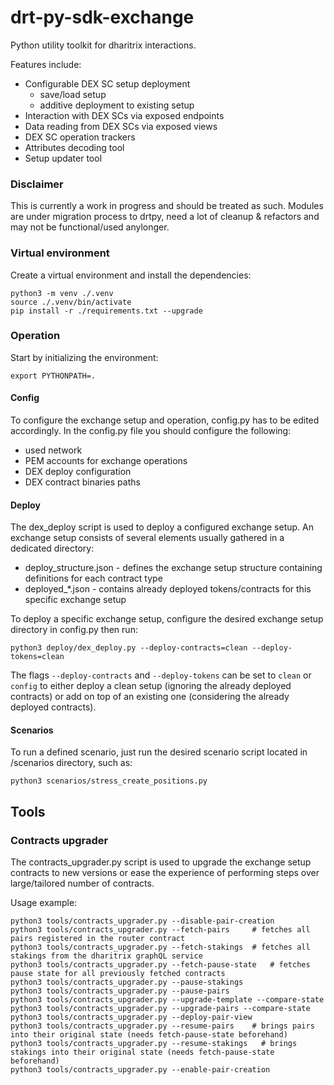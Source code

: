 # drt-py-sdk-exchange
Python utility toolkit for dharitrix interactions.

Features include:
- Configurable DEX SC setup deployment
  - save/load setup
  - additive deployment to existing setup
- Interaction with DEX SCs via exposed endpoints
- Data reading from DEX SCs via exposed views
- DEX SC operation trackers 
- Attributes decoding tool
- Setup updater tool

### Disclaimer
This is currently a work in progress and should be treated as such.
Modules are under migration process to drtpy, need a lot of cleanup & refactors and may not be functional/used anylonger.

### Virtual environment

Create a virtual environment and install the dependencies:

```
python3 -m venv ./.venv
source ./.venv/bin/activate
pip install -r ./requirements.txt --upgrade
```

### Operation
Start by initializing the environment:
```
export PYTHONPATH=.
```

#### Config
To configure the exchange setup and operation, config.py has to be edited accordingly.
In the config.py file you should configure the following:
- used network
- PEM accounts for exchange operations
- DEX deploy configuration
- DEX contract binaries paths

#### Deploy
The dex_deploy script is used to deploy a configured exchange setup.
An exchange setup consists of several elements usually gathered in a dedicated directory:
- deploy_structure.json - defines the exchange setup structure containing definitions for each contract type
- deployed_*.json - contains already deployed tokens/contracts for this specific exchange setup

To deploy a specific exchange setup, configure the desired exchange setup directory in config.py then run:
```
python3 deploy/dex_deploy.py --deploy-contracts=clean --deploy-tokens=clean
```
The flags `--deploy-contracts` and `--deploy-tokens` can be set to `clean` or `config` to either deploy a clean setup 
(ignoring the already deployed contracts) or add on top of an existing one (considering the already deployed contracts).

#### Scenarios
To run a defined scenario, just run the desired scenario script located in /scenarios directory, such as:
```
python3 scenarios/stress_create_positions.py
```

## Tools
### Contracts upgrader
The contracts_upgrader.py script is used to upgrade the exchange setup contracts to new versions or ease the experience of
performing steps over large/tailored number of contracts.

Usage example:
```
python3 tools/contracts_upgrader.py --disable-pair-creation
python3 tools/contracts_upgrader.py --fetch-pairs     # fetches all pairs registered in the router contract
python3 tools/contracts_upgrader.py --fetch-stakings  # fetches all stakings from the dharitrix graphQL service
python3 tools/contracts_upgrader.py --fetch-pause-state   # fetches pause state for all previously fetched contracts
python3 tools/contracts_upgrader.py --pause-stakings
python3 tools/contracts_upgrader.py --pause-pairs
python3 tools/contracts_upgrader.py --upgrade-template --compare-state
python3 tools/contracts_upgrader.py --upgrade-pairs --compare-state
python3 tools/contracts_upgrader.py --deploy-pair-view
python3 tools/contracts_upgrader.py --resume-pairs    # brings pairs into their original state (needs fetch-pause-state beforehand)
python3 tools/contracts_upgrader.py --resume-stakings   # brings stakings into their original state (needs fetch-pause-state beforehand)
python3 tools/contracts_upgrader.py --enable-pair-creation
```